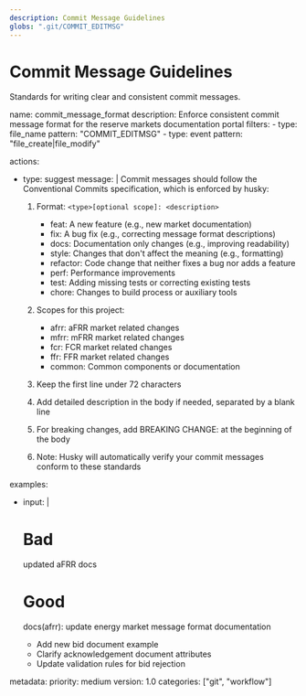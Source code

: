 ```yaml
---
description: Commit Message Guidelines
globs: ".git/COMMIT_EDITMSG"
---
```

# Commit Message Guidelines
Standards for writing clear and consistent commit messages.

<rule>
name: commit_message_format
description: Enforce consistent commit message format for the reserve markets documentation portal
filters:
  - type: file_name
    pattern: "COMMIT_EDITMSG"
  - type: event
    pattern: "file_create|file_modify"

actions:
  - type: suggest
    message: |
      Commit messages should follow the Conventional Commits specification, which is enforced by husky:

      1. Format: `<type>[optional scope]: <description>`
         - feat: A new feature (e.g., new market documentation)
         - fix: A bug fix (e.g., correcting message format descriptions)
         - docs: Documentation only changes (e.g., improving readability)
         - style: Changes that don't affect the meaning (e.g., formatting)
         - refactor: Code change that neither fixes a bug nor adds a feature
         - perf: Performance improvements
         - test: Adding missing tests or correcting existing tests
         - chore: Changes to build process or auxiliary tools
      
      2. Scopes for this project:
         - afrr: aFRR market related changes
         - mfrr: mFRR market related changes
         - fcr: FCR market related changes
         - ffr: FFR market related changes
         - common: Common components or documentation
      
      3. Keep the first line under 72 characters
      
      4. Add detailed description in the body if needed, separated by a blank line
      
      5. For breaking changes, add BREAKING CHANGE: at the beginning of the body
      
      6. Note: Husky will automatically verify your commit messages conform to these standards

examples:
  - input: |
      # Bad
      updated aFRR docs
      
      # Good
      docs(afrr): update energy market message format documentation
      
      - Add new bid document example
      - Clarify acknowledgement document attributes
      - Update validation rules for bid rejection

metadata:
  priority: medium
  version: 1.0
  categories: ["git", "workflow"]
</rule>
